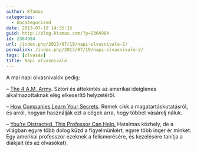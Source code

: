 ```yaml
---
author: KTamas
categories:
  - Uncategorized
date: 2013-07-19 14:35:15
guid: http://blog.ktamas.com/?p=2364984
id: 2364984
url: /index.php/2013/07/19/napi-olvasnivalo-2/
permalink: /index.php/2013/07/19/napi-olvasnivalo-2/
tags: [olvasás]
title: Napi olvasnivaló
---
```


A mai napi olvasnivalók pedig:

&#8211; [The 4 A.M. Army](http://nation.time.com/2013/06/27/the-4-am-army/print/). Sztori és áttekintés az amerikai ideiglenes alkalmazottaknak elég elkeserítő helyzetéről.
  
&#8211; [How Companies Learn Your Secrets](http://www.nytimes.com/2012/02/19/magazine/shopping-habits.html?pagewanted=9&pagewanted=all&_r=0). Remek cikk a magatartáskutatásról, és arról, hogyan használják ezt a cégek arra, hogy többet vásárolj náluk.
  
&#8211; [You&#8217;re Distracted. This Professor Can Help.](http://chronicle.com/article/Youre-Distracted-This/138079/) Hatalmas közhely, de a világban egyre több dolog kűzd a figyelmünkért, egyre több inger ér minket. Egy amerikai professzor ezeknek a felismerésére, és kezelésére tanítja a diákjait (és az olvasókat).
